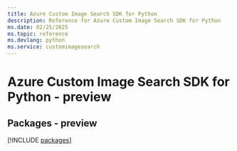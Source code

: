 ```yaml
---
title: Azure Custom Image Search SDK for Python
description: Reference for Azure Custom Image Search SDK for Python
ms.date: 02/25/2025
ms.topic: reference
ms.devlang: python
ms.service: customimagesearch
---
```

# Azure Custom Image Search SDK for Python - preview
## Packages - preview
[!INCLUDE [packages](custom-image-search-index.md)]